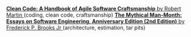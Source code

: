 [**Clean Code: A Handbook of Agile Software Craftsmanship** by Robert Martin ](http://www.amazon.com/Clean-Code-Handbook-Software-Craftsmanship/dp/0132350882) (coding, clean code, craftsmanship)
[**The Mythical Man-Month: Essays on Software Engineering, Anniversary Edition (2nd Edition)** by Frederick P. Brooks Jr ](http://www.amazon.com/The-Mythical-Man-Month-Engineering-Anniversary/dp/0201835959) (architecture, estimation, tar pits)
